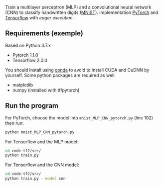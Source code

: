 Train a multilayer perceptron (MLP) and a convolutional neural network (CNN) to classify handwritten digits ([MNIST](http://yann.lecun.com/exdb/mnist/)). Implementation [PyTorch](https://pytorch.org/) and [Tensorflow](https://www.tensorflow.org/) with *eager execution*.

## Requirements (exemple)
Based on Python 3.7.x
- Pytorch 1.1.0 
- Tensorflow 2.0.0

You should install using [conda](https://docs.conda.io/en/latest/miniconda.html) to avoid to install CUDA and CuDNN by yourself. Some python packages are required as well:
- matplotlib
- numpy (installed with tf/pytorch)

## Run the program 
For PyTorch, choose the model into `mnist_MLP_CNN_pytorch.py` (line 102) then run:

```bash
python mnist_MLP_CNN_pytorch.py

```

For Tensorflow and the MLP model:
```bash
cd code-tf2/src/
python train.py
```
For Tensorflow and the CNN model:
```bash
cd code-tf2/src/
python train.py --model cnn
```


